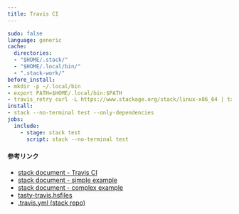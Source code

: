 ```yaml
---
title: Travis CI
---
```


```yaml
sudo: false
language: generic
cache:
  directories:
  - "$HOME/.stack/"
  - "$HOME/.local/bin/"
  - ".stack-work/"
before_install:
- mkdir -p ~/.local/bin
- export PATH=$HOME/.local/bin:$PATH
- travis_retry curl -L https://www.stackage.org/stack/linux-x86_64 | tar xz --wildcards --strip-components=1 -C ~/.local/bin '*/stack'
install:
- stack --no-terminal test --only-dependencies
jobs:
  include:
    - stage: stack test
      script: stack --no-terminal test
```

#### 参考リンク
* [stack document - Travis CI](https://docs.haskellstack.org/en/stable/travis_ci/)
* [stack document - simple example](https://raw.githubusercontent.com/commercialhaskell/stack/stable/doc/travis-simple.yml)
* [stack document - complex example](https://raw.githubusercontent.com/commercialhaskell/stack/stable/doc/travis-complex.yml)
* [tasty-travis.hsfiles](https://github.com/commercialhaskell/stack-templates/blob/master/tasty-travis.hsfiles)
* [.travis.yml (stack repo)](https://github.com/commercialhaskell/stack/blob/master/.travis.yml)